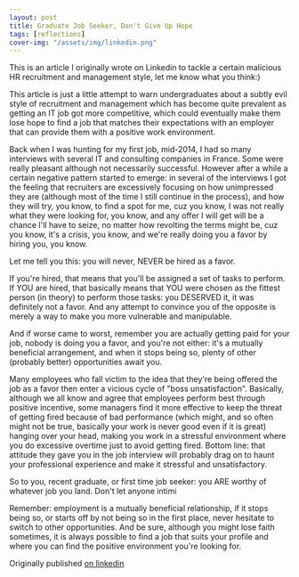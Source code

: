 ```yaml
---
layout: post
title: Graduate Job Seeker, Don't Give Up Hope
tags: [reflections]
cover-img: "/assets/img/linkedin.png"
---
```

This is an article I originally wrote on Linkedin to tackle a certain malicious HR recruitment and management style, let me know what you think:)

This article is just a little attempt to warn undergraduates about a subtly evil style of recruitment and management which has become quite prevalent as getting an IT job got more competitive, which could eventually make them lose hope to find a job that matches their expectations with an employer that can provide them with a positive work environment.

Back when I was hunting for my first job, mid-2014, I had so many interviews with several IT and consulting companies in France. Some were really pleasant although not necessarily successful. However after a while a certain negative pattern started to emerge: in several of the interviews I got the feeling that recruiters are excessively focusing on how unimpressed they are (although most of the time I still continue in the process), and how they will try, you know, to find a spot for me, cuz you know, I was not really what they were looking for, you know, and any offer I will get will be a chance I'll have to seize, no matter how revolting the terms might be, cuz you know, it's a crisis, you know, and we're really doing you a favor by hiring you, you know.

Let me tell you this: you will never, NEVER be hired as a favor.

If you're hired, that means that you'll be assigned a set of tasks to perform. If YOU are hired, that basically means that YOU were chosen as the fittest person (in theory) to perform those tasks: you DESERVED it, it was definitely not a favor. And any attempt to convince you of the opposite is merely a way to make you more vulnerable and manipulable.

And if worse came to worst, remember you are actually getting paid for your job, nobody is doing you a favor, and you're not either: it's a mutually beneficial arrangement, and when it stops being so, plenty of other (probably better) opportunities await you.

Many employees who fall victim to the idea that they're being offered the job as a favor then enter a vicious cycle of "boss unsatisfaction". Basically, although we all know and agree that employees perform best through positive incentive, some managers find it more effective to keep the threat of getting fired because of bad performance (which might, and so often might not be true, basically your work is never good even if it is great) hanging over your head, making you work in a stressful environment where you do excessive overtime just to avoid getting fired. Bottom line: that attitude they gave you in the job interview will probably drag on to haunt your professional experience and make it stressful and unsatisfactory.

So to you, recent graduate, or first time job seeker: you ARE worthy of whatever job you land. Don't let anyone intimi

Remember: employment is a mutually beneficial relationship, if it stops being so, or starts off by not being so in the first place, never hesitate to switch to other opportunities. And be sure, although you might lose faith sometimes, it is always possible to find a job that suits your profile and where you can find the positive environment you're looking for.

Originally published [on linkedin](https://www.linkedin.com/pulse/youre-disappointment-recruitment-management-yazid-hamdi/)